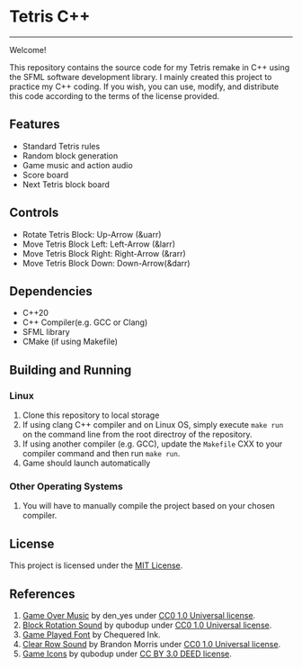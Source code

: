 # Tetris C++

---

Welcome!

This repository contains the source code for my Tetris remake in C++ using the SFML software development library. I mainly created this project to practice my C++ coding. If you wish, you can use, modify, and distribute this code according to the terms of the license provided. 

## Features 
- Standard Tetris rules 
- Random block generation
- Game music and action audio 
- Score board 
- Next Tetris block board 

## Controls
- Rotate Tetris Block:     Up-Arrow (&uarr)
- Move Tetris Block Left:  Left-Arrow (&larr)
- Move Tetris Block Right: Right-Arrow (&rarr)
- Move Tetris Block Down:  Down-Arrow(&darr)

## Dependencies 
- C++20
- C++ Compiler(e.g. GCC or Clang)
- SFML library 
- CMake (if using Makefile)

## Building and Running 
### Linux
1. Clone this repository to local storage
2. If using clang C++ compiler and on Linux OS, simply execute `make run` on the command line from the root directroy of the repository. 
3. If using another compiler (e.g. GCC), update the `Makefile` CXX to your compiler command and then run `make run`. 
4. Game should launch automatically

### Other Operating Systems 
1. You will have to manually compile the project based on your chosen compiler.

## License 

This project is licensed under the [MIT License](https://opensource.org/license/mit/).

## References 

1. [Game Over Music](https://opengameart.org/content/game-over-soundold-school) by den_yes under [CC0 1.0 Universal license](https://creativecommons.org/publicdomain/zero/1.0/).
2. [Block Rotation Sound]() by qubodup under [CC0 1.0 Universal license](https://creativecommons.org/publicdomain/zero/1.0/).
3. [Game Played Font](https://www.fontspace.com/game-played-font-f31380) by Chequered Ink.
4. [Clear Row Sound](https://opengameart.org/content/beep-tone-sound-sfx) by Brandon Morris under [CC0 1.0 Universal license](https://creativecommons.org/publicdomain/zero/1.0/).
5. [Game Icons](https://opengameart.org/content/2g1) by qubodup under [CC BY 3.0 DEED license](https://creativecommons.org/licenses/by/3.0/).
